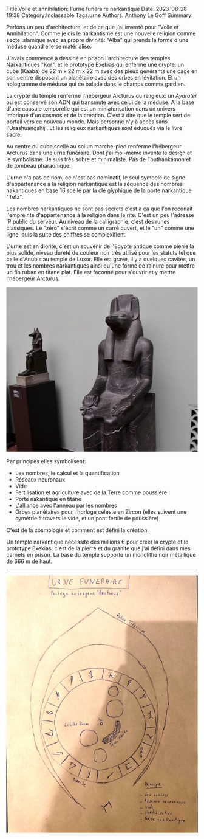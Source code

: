 Title:Voile et annihilation: l'urne funéraire narkantique
Date: 2023-08-28 19:38
Category:Inclassable
Tags:urne
Authors: Anthony Le Goff
Summary:

Parlons un peu d'architecture, et de ce que j'ai inventé pour "Voile et Annihilation". Comme je dis le narkantisme est une nouvelle religion comme secte islamique avec sa propre divinité: "Alba" qui prends la forme d'une méduse quand elle se matérialise.

J'avais commencé à dessiné en prison l'architecture des temples Narkantiques "Kor", et le prototype Exekias qui enferme une crypte: un cube (Kaaba) de 22 m x 22 m x 22 m avec des pieux générants une cage en son centre disposant un planétaire avec des orbes en lévitation. Et un hologramme de méduse qui ce balade dans le champs comme gardien.

La crypte du temple renferme l'hébergeur Arcturus du religieux: un *Ayarater* ou est conservé son ADN qui transmute avec celui de la méduse. A la base d'une capsule temporelle qui est un miniaturisation dans un univers imbriqué d'un cosmos et de la création. C'est à dire que le temple sert de portail vers ce nouveau monde. Mais personne n'y à accès sans l'Urashuangshiji. Et les religieux narkantiques sont éduqués via le livre sacré.

Au centre du cube scellé au sol un marche-pied renferme l'hébergeur Arcturus dans une urne funéraire. Dont j'ai moi-même inventé le design et le symbolisme. Je suis très sobre et minimaliste. Pas de Touthankamon et de tombeau pharaonique.

L'urne n'a pas de nom, ce n'est pas nominatif, le seul symbole de signe d'appartenance à la religion narkantique est la séquence des nombres nakantiques en base 16 scellé par la clé glyphique de la porte narkantique "Tetz".

Les nombres narkantiques ne sont pas secrets c'est à ça que l'on reconait l'empreinte d'appartenance à la religion dans le rite. C'est un peu l'adresse IP public du serveur. Au niveau de la calligraphie, c'est des runes classiques. Le "zéro" s'écrit comme un carré ouvert, et le "un" comme une ligne, puis la suite des chiffres se complexifient.

L'urne est en diorite, c'est un souvenir de l'Egypte antique comme pierre la plus solide, niveau dureté de couleur noir très utilisé pour les statuts tel que celle d'Anubis au temple de Luxor. Elle est gravé, il y a quelques cavités, un trou et les nombres narkantiques ainsi qu'une forme de rainure pour mettre un fin ruban en titane plat. Elle est façonné pour s'ouvrir et y mettre l'hébergeur Arcturus.

![anubis](images/anubis.jpg)

Par principes elles symbolisent:

* Les nombres, le calcul et la quantification
* Réseaux neuronaux
* Vide
* Fertilisation et agriculture avec de la Terre comme poussière
* Porte nakantique en titane
* L'alliance avec l'anneau par les nombres
* Orbes planétaires pour l'horloge céleste en Zircon (elles suivent une symétrie à travers le vide, et un pont fertile de poussière)

C'est de la cosmologie et comment est défini la création. 

Un temple narkantique nécessite des millions € pour créer la crypte et le prototype Exekias, c'est de la pierre et du granite que j'ai défini dans mes carnets en prison. La base du temple supporte un monolithe noir métallique de 666 m de haut. 

---

![urne](images/urne.jpg)

